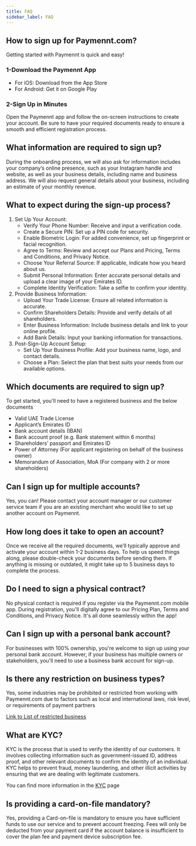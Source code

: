 ```yaml
---
title: FAQ
sidebar_label: FAQ
---
```


## How to sign up for Paymennt.com?

Getting started with Paymennt is quick and easy!

### 1-Download the Paymennt App

* For iOS: Download from the App Store
* For Android: Get it on Google Play

### 2-Sign Up in Minutes

Open the Paymennt app and follow the on-screen instructions to create your account. Be sure to have your required documents ready to ensure a smooth and efficient registration process.

## What information are required to sign up?

During the onboarding process, we will also ask for information includes your company’s online presence, such as your Instagram handle and website, as well as your business details, including name and business address. We will also request general details about your business, including an estimate of your monthly revenue.

## What to expect during the sign-up process?

1. Set Up Your Account:
   * Verify Your Phone Number: Receive and input a verification code.
   * Create a Secure PIN: Set up a PIN code for security.
   * Enable Biometric Login: For added convenience, set up fingerprint or facial recognition.
   * Agree to Terms: Review and accept our Plans and Pricing, Terms and Conditions, and Privacy Notice.
   * Choose Your Referral Source: If applicable, indicate how you heard about us.
   * Submit Personal Information: Enter accurate personal details and upload a clear image of your Emirates ID.
   * Complete Identity Verification: Take a selfie to confirm your identity.
2. Provide Business Information:
   * Upload Your Trade License: Ensure all related information is accurate.
   * Confirm Shareholders Details: Provide and verify details of all shareholders.
   * Enter Business Information: Include business details and link to your online profile.
   * Add Bank Details: Input your banking information for transactions.
3. Post-Sign-Up Account Setup:
   * Set Up Your Business Profile: Add your business name, logo, and contact details.
   * Choose a Plan: Select the plan that best suits your needs from our available options.

## Which documents are required to sign up?

To get started, you'll need to have a registered business and the below documents

* Valid UAE Trade License
* Applicant’s Emirates ID
* Bank account details (IBAN)
* Bank account proof (e.g. Bank statement within 6 months)
* Shareholders’ passport and Emirates ID
* Power of Attorney (For applicant registering on behalf of the business owner)
* Memorandum of Association, MoA (For company with 2 or more shareholders)

## Can I sign up for multiple accounts?

Yes, you can! Please contact your account manager or our customer service team if you are an existing merchant who would like to set up another account on Paymennt.

## How long does it take to open an account?

Once we receive all the required documents, we’ll typically approve and activate your account within 1-2 business days. To help us speed things along, please double-check your documents before sending them. If anything is missing or outdated, it might take up to 5 business days to complete the process.

## Do I need to sign a physical contract?

No physical contact is required if you register via the Paymennt.com mobile app. During registration, you'll digitally agree to our Pricing Plan, Terms and Conditions, and Privacy Notice. It's all done seamlessly within the app!

## Can I sign up with a personal bank account?

For businesses with 100% ownership, you're welcome to sign up using your personal bank account. However, if your business has multiple owners or stakeholders, you'll need to use a business bank account for sign-up.

## Is there any restriction on business types?

Yes, some industries may be prohibited or restricted from working with Paymennt.com due to factors such as local and international laws, risk level, or requirements of payment partners

<ins>Link to List of restricted business</ins>

## What are KYC?

KYC is the process that is used to verify the identity of our customers. It involves collecting information such as government-issued ID, address proof, and other relevant documents to confirm the identity of an individual. KYC helps to prevent fraud, money laundering, and other illicit activities by ensuring that we are dealing with legitimate customers.

You can find more information in the <ins>[KYC](4-kyc.md)</ins> page

## Is providing a card-on-file mandatory?

Yes, providing a Card-on-file is mandatory to ensure you have sufficient funds to use our service and to prevent account freezing. Fees will only be deducted from your payment card if the account balance is insufficient to cover the plan fee and payment device subscription fee.
